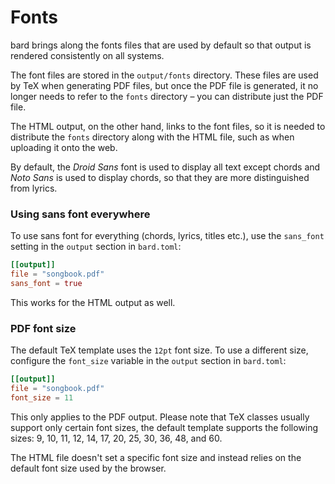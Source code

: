 # Fonts

bard brings along the fonts files that are used by default so that output is rendered consistently on all systems.

The font files are stored in the `output/fonts` directory. These files are used by TeX when generating PDF files, but
once the PDF file is generated, it no longer needs to refer to the `fonts` directory &ndash; you can distribute just the PDF file.

The HTML output, on the other hand, links to the font files, so it is needed to distribute the `fonts` directory along with the HTML file, such as when uploading it onto the web.

By default, the _Droid Sans_ font is used to display all text except chords and _Noto Sans_ is used to display chords, so that they are more distinguished from lyrics.

### Using sans font everywhere

To use sans font for everything (chords, lyrics, titles etc.), use the `sans_font` setting in the `output` section in `bard.toml`:

```toml
[[output]]
file = "songbook.pdf"
sans_font = true
```

This works for the HTML output as well.

### PDF font size

The default TeX template uses the `12pt` font size. To use a different size, configure the `font_size` variable in the `output` section in `bard.toml`:

```toml
[[output]]
file = "songbook.pdf"
font_size = 11
```

This only applies to the PDF output. Please note that TeX classes usually support only certain font sizes, the default template
supports the following sizes: 9, 10, 11, 12, 14, 17, 20, 25, 30, 36, 48, and 60.

The HTML file doesn't set a specific font size and instead relies on the default font size used by the browser.
